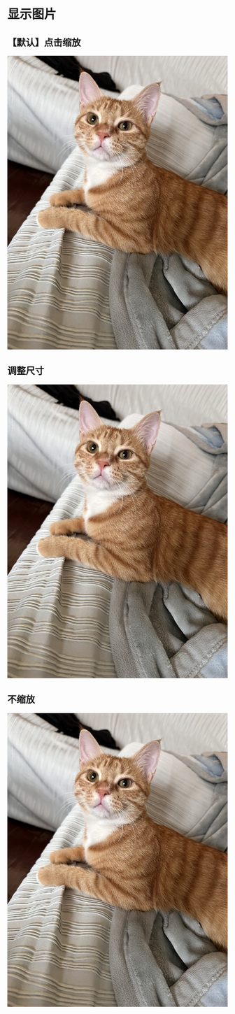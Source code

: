# 显示图片
## 【默认】点击缩放
![](../images/7bao.jpeg)

## 调整尺寸
![](../images/7bao.jpeg ':size=200')

## 不缩放

![](../images/7bao.jpeg ':no-zoom')